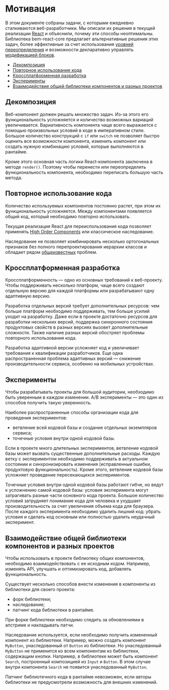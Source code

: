 # Мотивация

В этом документе собраны задачи, с которыми ежедневно сталкиваются веб-разработчики. Мы описали их решения в текущей реализации [React](https://reactjs.org/) и объяснили, почему эти способы неоптимальны. Библиотека bem-react-core предлагает альтернативные решения этих задач, более эффективные за счет использования [уровней переопределения](https://ru.bem.info/methodology/redefinition-levels/) и возможности декларативно управлять [модификацией блоков](https://ru.bem.info/methodology/block-modification/). 

* [Декомпозиция](#Декомпозиция)
* [Повторное использование кода](#Повторное-использование-кода)
* [Кроссплатформенная разработка](#Кроссплатформенная-разработка)
* [Эксперименты](#Эксперименты)
* [Взаимодействие общей библиотеки компонентов и разных проектов](#Взаимодействие-общей-библиотеки-компонентов-и-разных-проектов)

## Декомпозиция

Веб-компонент должен решать множество задач. Из-за этого его функциональность усложняется и количество возможных вариаций увеличивается. Вариативность компонента чаще всего выражается с помощью произвольных условий в коде в императивном стиле. Большое количество конструкций с `if` или `switch` не позволяет быстро оценить все возможности компонента, изменить компонент или создать нужную комбинацию условий, которые выполняются в рантайме.

Кроме этого основная часть логики React-компонента заключена в методе `render()`. Поэтому чтобы перенести или переопределить функциональность компонента, необходимо переписать большую часть метода.

## Повторное использование кода
 
Количество используемых компонентов постоянно растет, при этом их функциональность усложняется. Между компонентами появляется общий код, который необходимо повторно использовать. 

Текущая реализация React для переиспользования кода позволяет применять [High Order Components](https://reactjs.org/docs/higher-order-components.html) или классическое наследование.

Наследование не позволяет комбинировать несколько ортогональных признаков без полного перепроектирования иерархии классов и обладает рядом [общеизвестных](https://en.wikipedia.org/wiki/Composition_over_inheritance) проблем.

## Кроссплатформенная разработка

Кроссплатформенность — одно из основных требований к веб-проекту. Чтобы поддерживать несколько платформ, чаще всего создают отдельную версию для каждой платформы или разрабатывают одну адаптивную версию.

Разработка отдельных версий требует дополнительных ресурсов: чем больше платформ необходимо поддерживать, тем больше усилий уходит на разработку. Даже если в проекте достаточно ресурсов для разработки нескольких версий, поддержка синхронного состояния продуктовых свойств в разных версиях вызовет дополнительные сложности. Также наличие разных версий обостряет проблемы повторного использования кода.

Разработка адаптивной версии усложняет код и увеличивает требования к квалификации разработчиков. Еще одна распространенная проблема адаптивных версий — снижение производительности сервиса, особенно на мобильных устройствах.

## Эксперименты

Чтобы разрабатывать проекты для большой аудитории, необходимо быть уверенным в каждом изменении. A/B эксперименты — это один из способов получить такую уверенность.

Наиболее распространенные способы организации кода для проведения экспериментов:
* ветвление всей кодовой базы и создание отдельных экземпляров сервиса;
* точечные условия внутри одной кодовой базы.

Если в проекте много длительных экспериментов, ветвление кодовой базы может вызвать существенные дополнительные расходы. Каждую ветку с экспериментом необходимо поддерживать в актуальном состоянии и синхронизировать изменения (исправленные ошибки, продуктовую функциональность). Кроме этого, ветвление кодовой базы усложняет проведение пересекающихся экспериментов.

Точечные условия внутри одной кодовой базы работают гибче, но ведут к усложнению самой кодовой базы: условия эксперимента могут затрагивать разные части основного кода проекта. Большое количество условий затрудняет понимание кода для человека и ухудшает производительность за счет увеличения объема кода для браузера. После каждого эксперимента необходимо удалить лишний код: убрать условия и сделать код основным или полностью удалить неудачный эксперимент. 

## Взаимодействие общей библиотеки компонентов и разных проектов

Чтобы использовать в проекте библиотеку общих компонентов, необходимо взаимодействовать с ее исходным кодом. Например, изменять API, улучшать и оптимизировать код, добавлять функциональность. 

Существует несколько способов внести изменения в компоненты из библиотеки для своего проекта:
* форк библиотеки;
* наследование;
* патчинг кода библиотеки в рантайме.

При форке библиотеки необходимо следить за обновлениями в апстриме и накладывать патчи.

Наследование используется, если необходимо получить измененный компонент из библиотеки. Например, можно создать компонент `MyButton`, унаследованный от `Button` из библиотеки. Но унаследованный `MyButton` не применится ко всем компонентам из библиотеки, содержащим кнопки. Например, в библиотеке может быть компонент `Search`, построенный композицией из `Input` и `Button`. В этом случае внутри компонента `Search` не появится унаследованный `MyButton`. 

Патчинг библиотечного кода в рантайме невозможен, если авторы библиотеки не предусмотрели возможность для внешних изменений.
